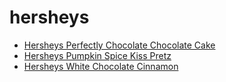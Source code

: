 # hersheys

 * [Hersheys Perfectly Chocolate Chocolate Cake](../../index/h/hersheys-perfectly-chocolate-chocolate-cake.json)
 * [Hersheys Pumpkin Spice Kiss Pretz](../../index/h/hersheys-pumpkin-spice-kiss-pretz.json)
 * [Hersheys White Chocolate Cinnamon](../../index/h/hersheys-white-chocolate-cinnamon.json)
